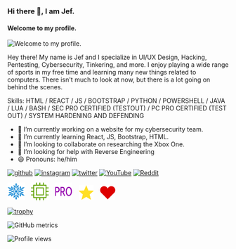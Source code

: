 ### Hi there 👋, I am Jef.
#### Welcome to my profile.
![Welcome to my profile.](https://cdn.discordapp.com/attachments/864366448466067466/1174594704881483786/github-header-image_1.png?ex=65682990&is=6555b490&hm=f757b3849bcfc7c1827df6e7828d40d21e5e43090ed1f037d6159b22b480116b&)

Hey there! My name is Jef and I specialize in UI/UX Design, Hacking, Pentesting, Cybersecurity, Tinkering, and more. I enjoy playing a wide range of sports in my free time and learning many new things related to computers. There isn't much to look at now, but there is a lot going on behind the scenes.

Skills: HTML / REACT / JS / BOOTSTRAP / PYTHON / POWERSHELL / JAVA / LUA / BASH / SEC PRO CERTIFIED (TESTOUT) / PC PRO CERTIFIED (TEST OUT) / SYSTEM HARDENING AND DEFENDING

- 🔭 I’m currently working on a website for my cybersecurity team. 
- 🌱 I’m currently learning React, JS, Bootstrap, HTML. 
- 👯 I’m looking to collaborate on researching the Xbox One. 
- 🤔 I’m looking for help with Reverse Engineering 
- 😄 Pronouns: he/him 


[<img src='https://cdn.jsdelivr.net/npm/simple-icons@3.0.1/icons/github.svg' alt='github' height='40'>](https://github.com/invasivelycoding)  [<img src='https://cdn.jsdelivr.net/npm/simple-icons@3.0.1/icons/instagram.svg' alt='instagram' height='40'>](https://www.instagram.com/k4zyr/)  [<img src='https://cdn.jsdelivr.net/npm/simple-icons@3.0.1/icons/twitter.svg' alt='twitter' height='40'>](https://twitter.com/k4zyr)  [<img src='https://cdn.jsdelivr.net/npm/simple-icons@3.0.1/icons/youtube.svg' alt='YouTube' height='40'>](https://www.youtube.com/channel/_kzr)  [<img src='https://cdn.jsdelivr.net/npm/simple-icons@3.0.1/icons/reddit.svg' alt='Reddit' height='40'>](https://www.reddit.com/user/Bright-Bill)  

<a href='https://archiveprogram.github.com/'><img src='https://raw.githubusercontent.com/acervenky/animated-github-badges/master/assets/acbadge.gif' width='40' height='40'></a> <a href='https://docs.github.com/en/developers'><img src='https://raw.githubusercontent.com/acervenky/animated-github-badges/master/assets/devbadge.gif' width='40' height='40'></a> <a href='https://github.com/pricing'><img src='https://raw.githubusercontent.com/acervenky/animated-github-badges/master/assets/pro.gif' width='40' height='40'></a> <a href='https://stars.github.com/'><img src='https://raw.githubusercontent.com/acervenky/animated-github-badges/master/assets/starbadge.gif' width='35' height='35'></a> <a href='https://docs.github.com/en/github/supporting-the-open-source-community-with-github-sponsors'><img src='https://raw.githubusercontent.com/acervenky/animated-github-badges/master/assets/sponsorbadge.gif' width='35' height='35'></a> 

[![trophy](https://github-profile-trophy.vercel.app/?username=invasivelycoding)](https://github.com/ryo-ma/github-profile-trophy)

![GitHub metrics](https://metrics.lecoq.io/invasivelycoding)  

![Profile views](https://gpvc.arturio.dev/invasivelycoding)  
